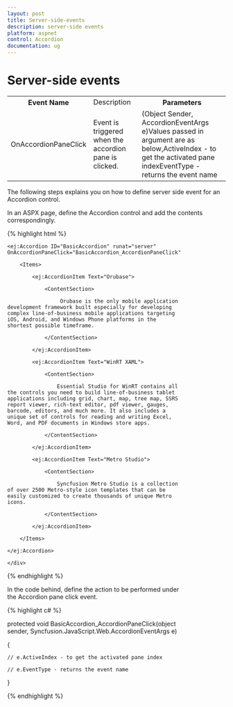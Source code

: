 ```yaml
---
layout: post
title: Server-side-events
description: server-side events
platform: aspnet
control: Accordion 
documentation: ug
---
```


# Server-side events

<table>
<tr>
<th>
Event Name</th><td>
Description</th><th>
Parameters</th></tr>
<tr>
<td>
OnAccordionPaneClick</td><td>
Event is triggered when the accordion pane is clicked.</td><td>
(Object Sender, AccordionEventArgs e)Values passed in argument are as below,ActiveIndex - to get the activated pane indexEventType - returns the event name</td></tr>
</table>
The following steps explains you on how to define server side event for an Accordion control.

In an ASPX page, define the Accordion control and add the contents correspondingly.

{% highlight html %}



<div style="width: 400px;">

    <ej:Accordion ID="BasicAccordion" runat="server" OnAccordionPaneClick="BasicAccordion_AccordionPaneClick">

        <Items>

            <ej:AccordionItem Text="Orubase">

                <ContentSection>

                     Orubase is the only mobile application development framework built especially for developing complex line-of-business mobile applications targeting iOS, Android, and Windows Phone platforms in the shortest possible timeframe. 

                </ContentSection>

            </ej:AccordionItem>

            <ej:AccordionItem Text="WinRT XAML">

                <ContentSection>

                    Essential Studio for WinRT contains all the controls you need to build line-of-business tablet applications including grid, chart, map, tree map, SSRS report viewer, rich-text editor, pdf viewer, gauges, barcode, editors, and much more. It also includes a unique set of controls for reading and writing Excel, Word, and PDF documents in Windows store apps.

                </ContentSection>

            </ej:AccordionItem>

            <ej:AccordionItem Text="Metro Studio">

                <ContentSection>

                    Syncfusion Metro Studio is a collection of over 2500 Metro-style icon templates that can be easily customized to create thousands of unique Metro icons. 

                </ContentSection>

            </ej:AccordionItem>

        </Items>

    </ej:Accordion>

    </div>



{% endhighlight %}

In the code behind, define the action to be performed under the Accordion pane click event.



{% highlight c# %}



protected void BasicAccordion_AccordionPaneClick(object sender, Syncfusion.JavaScript.Web.AccordionEventArgs e)

{

    // e.ActiveIndex - to get the activated pane index

    // e.EventType - returns the event name

}



{% endhighlight %}





